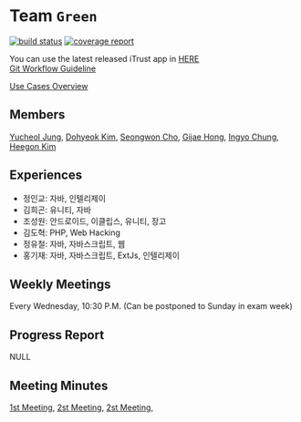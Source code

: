 Team ``Green``
=======================

[![build status](http://141.223.163.190/teamgreen/iTrust/badges/master/build.svg)](http://141.223.163.190/teamgreen/iTrust/commits/master)
[![coverage report](http://141.223.163.190/teamgreen/iTrust/badges/master/coverage.svg)](http://141.223.163.190/teamgreen/iTrust/commits/master)

You can use the latest released iTrust app in [HERE](http://itrustgreen.ze.am/)  
[Git Workflow Guideline](https://docs.google.com/presentation/d/1um2WQeBSv8GYaRCqJa_Af3SaeY5dDBqiItsEHOkjK8E/edit?usp=sharing)

[Use Cases Overview](https://docs.google.com/presentation/d/1fjutQRhzh-SfCh08sXixXwQVBGP1SYrSCLDet5khDbo/edit?usp=sharing)

Members
-------

[Yucheol Jung](@ycjung), [Dohyeok Kim](@dohyeokkim), [Seongwon Cho](@kardy04), [Gijae Hong](@todok1020), [Ingyo Chung](@jik0730), [Heegon Kim](@sinjint)

Experiences
-----------


* 정인교: 자바, 인텔리제이
* 김희곤: 유니티, 자바
* 조성원: 안드로이드, 이클립스, 유니티, 장고
* 김도혁: PHP, Web Hacking
* 정유철: 자바, 자바스크립트, 웹
* 홍기재: 자바, 자바스크립트, ExtJs, 인텔리제이


Weekly Meetings
---------------

Every Wednesday, 10:30 P.M. (Can be postponed to Sunday in exam week)

Progress Report
---------------

NULL

Meeting Minutes
---------------

[1st Meeting](meeting_log/first_meeting.md),
[2st Meeting](meeting_log/second_meeting.md),
[2st Meeting](meeting_log/3rd_meeting.md),
